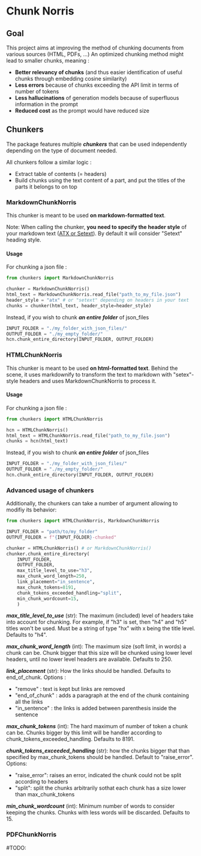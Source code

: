 # Chunk Norris

## Goal

This project aims at improving the method of chunking documents from various sources (HTML, PDFs, ...)
An optimized chunking method might lead to smaller chunks, meaning :
- **Better relevancy of chunks** (and thus easier identification of useful chunks through embedding cosine similarity)
- **Less errors** because of chunks exceeding the API limit in terms of number of tokens
- **Less hallucinations** of generation models because of superfluous information in the prompt
- **Reduced cost** as the prompt would have reduced size

## Chunkers

The package features multiple ***chunkers*** that can be used independently depending on the type of document needed.

All chunkers follow a similar logic :
- Extract table of contents (= headers)
- Build chunks using the text content of a part, and put the titles of the parts it belongs to on top

### MarkdownChunkNorris

This chunker is meant to be used **on markdown-formatted text**. 

Note: When calling the chunker, **you need to specify the header style** of your markdown text ([ATX or Setext](https://golem.ph.utexas.edu/~distler/maruku/markdown_syntax.html#header)). By default it will consider "Setext" heading style.

#### Usage

For chunking a json file :

```py
from chunkers import MarkdownChunkNorris

chunker = MarkdownChunkNorris()
html_text = MarkdownChunkNorris.read_file("path_to_my_file.json")
header_style = "atx" # or "setext" depending on headers in your text
chunks = chunker(html_text, header_style=header_style)
```

Instead, if you wish to chunk ***an entire folder*** of json_files
```py
INPUT_FOLDER = "./my_folder_with_json_files/"
OUTPUT_FOLDER = "./my_empty_folder/"
hcn.chunk_entire_directory(INPUT_FOLDER, OUTPUT_FOLDER)
```

### HTMLChunkNorris

This chunker is meant to be used **on html-formatted text**. Behind the scene, it uses markdownify to transform the text to markdown with "setex"-style headers and uses MarkdownChunkNorris to process it.

#### Usage

For chunking a json file :

```py
from chunkers import HTMLChunkNorris

hcn = HTMLChunkNorris()
html_text = HTMLChunkNorris.read_file("path_to_my_file.json")
chunks = hcn(html_text)
```

Instead, if you wish to chunk ***an entire folder*** of json_files
```py
INPUT_FOLDER = "./my_folder_with_json_files/"
OUTPUT_FOLDER = "./my_empty_folder/"
hcn.chunk_entire_directory(INPUT_FOLDER, OUTPUT_FOLDER)
```

### Advanced usage of chunkers

Additionally, the chunkers can take a number of argument allowing to modifiy its behavior:

```py
from chunkers import HTMLChunkNorris, MarkdownChunkNorris

INPUT_FOLDER = "path/to/my_folder"
OUTPUT_FOLDER = f"{INPUT_FOLDER}-chunked"

chunker = HTMLChunkNorris() # or MarkdownChunkNorris()
chunker.chunk_entire_directory(
    INPUT_FOLDER,
    OUTPUT_FOLDER,
    max_title_level_to_use="h3",
    max_chunk_word_length=250,
    link_placement="in_sentence",
    max_chunk_tokens=8191,
    chunk_tokens_exceeded_handling="split",
    min_chunk_wordcount=15,
    )
```

***max_title_level_to_use*** 
(str): The maximum (included) level of headers take into account for chunking. For example, if "h3" is set, then "h4" and "h5" titles won't be used. Must be a string of type "hx" with x being the title level. Defaults to "h4".

***max_chunk_word_length***
(int): The maximum size (soft limit, in words) a chunk can be. Chunk bigger that this size will be chunked using lower level headers, until no lower level headers are available. Defaults to 250.

***link_placement***
(str): How the links should be handled. Defaults to end_of_chunk.
Options :
- "remove" : text is kept but links are removed
- "end_of_chunk" : adds a paragraph at the end of the chunk containing all the links
- "in_sentence" : the links is added between parenthesis inside the sentence

***max_chunk_tokens***
(int): The hard maximum of number of token a chunk can be. Chunks bigger by this limit will be handler according to chunk_tokens_exceeded_handling. Defaults to 8191. 

***chunk_tokens_exceeded_handling***
(str): how the chunks bigger that than specified by max_chunk_tokens should be handled. Default to "raise_error".
Options: 
- "raise_error": raises an error, indicated the chunk could not be split according to headers
- "split": split the chunks arbitrarily sothat each chunk has a size lower than max_chunk_tokens

***min_chunk_wordcount***
(int): Minimum number of words to consider keeping the chunks. Chunks with less words will be discarded. Defaults to 15.

### PDFChunkNorris

#TODO: